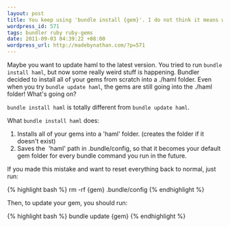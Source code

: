 ```yaml
---
layout: post
title: You keep using 'bundle install {gem}'. I do not think it means what you think it means.
wordpress_id: 571
tags: bundler ruby ruby-gems
date: 2011-09-03 04:39:22 +08:00
wordpress_url: http://madebynathan.com/?p=571
---
```

Maybe you want to update haml to the latest version. You tried to run <code>bundle install haml</code>, but now some really weird stuff is happening. Bundler decided to install all of your gems from scratch into a ./haml folder. Even when you try <code>bundle update haml</code>, the gems are still going into the ./haml folder! What's going on?

<code>bundle install haml</code> is totally different from <code>bundle update haml</code>.

What <code>bundle install haml</code> does:
<ol>
	<li>Installs all of your gems into a 'haml' folder. (creates the folder if it doesn't exist)</li>
	<li>Saves the  'haml' path in .bundle/config, so that it becomes your default gem folder for every bundle command you run in the future.</li>
</ol>

If you made this mistake and want to reset everything back to normal, just run:

{% highlight bash %}
rm -rf {gem} .bundle/config
{% endhighlight %}


Then, to update your gem, you should run:

{% highlight bash %}
bundle update {gem}
{% endhighlight %}

